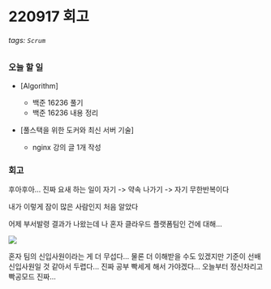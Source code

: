 # 220917 회고

###### tags: `Scrum`

### 오늘 할 일
- [Algorithm] 
    - 백준 16236 풀기
    - 백준 16236 내용 정리

- [풀스택을 위한 도커와 최신 서버 기술]
    - nginx 강의 글 1개 작성

    
### 회고
후아후아...
진짜 요새 하는 일이 자기 -> 약속 나가기 -> 자기
무한반복이다

내가 이렇게 잠이 많은 사람인지 처음 알았다

어제 부서발령 결과가 나왔는데 나 혼자 클라우드 플랫폼팀인 건에 대해...

![](https://i.imgur.com/CdhIdLT.png)

혼자 팀의 신입사원이라는 게 더 무섭다...
물론 더 이해받을 수도 있겠지만 기준이 선배 신입사원일 것 같아서 두렵다...
진짜 공부 빡세게 해서 가야겠다... 오늘부터 정신차리고 빡공모드 진짜...
<!--stackedit_data:
eyJoaXN0b3J5IjpbNjE4NDY4NjI3XX0=
-->